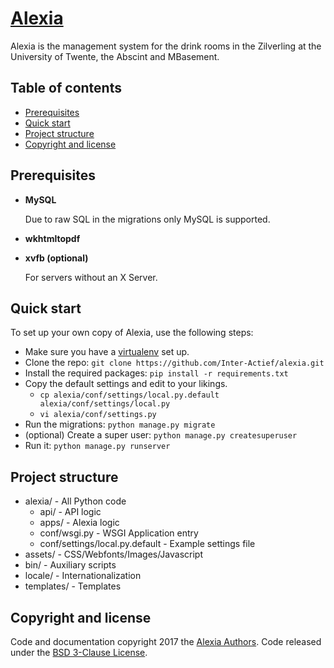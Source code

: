# [Alexia](https://alex.ia.utwente.nl)

Alexia is the management system for the drink rooms in the Zilverling at the University of Twente, the Abscint and MBasement.

## Table of contents

- [Prerequisites](#prerequisites)
- [Quick start](#quick-start)
- [Project structure](#project-structure)
- [Copyright and license](#copyright-and-license)

## Prerequisites

- **MySQL**

  Due to raw SQL in the migrations only MySQL is supported.
- **wkhtmltopdf**
- **xvfb (optional)**

  For servers without an X Server.

## Quick start

To set up your own copy of Alexia, use the following steps:

- Make sure you have a [virtualenv](https://virtualenv.pypa.io) set up.
- Clone the repo: `git clone https://github.com/Inter-Actief/alexia.git`
- Install the required packages: `pip install -r requirements.txt`
- Copy the default settings and edit to your likings.
  - `cp alexia/conf/settings/local.py.default alexia/conf/settings/local.py`
  - `vi alexia/conf/settings.py`
- Run the migrations: `python manage.py migrate`
- (optional) Create a super user: `python manage.py createsuperuser`
- Run it: `python manage.py runserver`

## Project structure

- alexia/ - All Python code
  - api/ - API logic
  - apps/ - Alexia logic
  - conf/wsgi.py - WSGI Application entry
  - conf/settings/local.py.default - Example settings file
- assets/ - CSS/Webfonts/Images/Javascript
- bin/ - Auxiliary scripts
- locale/ - Internationalization
- templates/ - Templates

## Copyright and license

Code and documentation copyright 2017 the [Alexia Authors](https://github.com/Inter-Actief/alexia/graphs/contributors). Code released under the [BSD 3-Clause License](https://github.com/Inter-Actief/alexia/blob/master/LICENSE.md).
